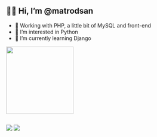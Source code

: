 ## 👋🏼 Hi, I’m @matrodsan
- 💼 Working with PHP, a little bit of MySQL and front-end
- 👀 I’m interested in Python
- 🌱 I’m currently learning Django

<div style="display: inline_block; vertical-align: top;">
  <img height="180em" src="https://github-readme-stats.vercel.app/api?username=matrodsan&count_private=true&show_icons=true&theme=chartreuse-dark&icon_color=5CDB0B&title_color=66fc03&bg_color=DEG,191c21,333B44&custom_title=My%20contribuitions" />
  <!--<img src="https://github-readme-stats.vercel.app/api/pin/?username=matrodsan&repo=matrodsan&show_owner=true&theme=chartreuse-dark&icon_color=5CDB0B&title_color=66fc03&bg_color=DEG,191c21,333B44" />-->
</div>
<!-- ![Top Langs](https://github-readme-stats.vercel.app/api/top-langs/?username=matrodsan&theme=chartreuse-dark&icon_color=66fc03&title_color=66fc03&bg_color=191c21)-->

##
<div style="display: inline_block">
  <a href="https://api.whatsapp.com/send?phone=5527998175043" target="_blank"><img src="https://img.shields.io/badge/WhatsApp-25D366?style=for-the-badge&logo=WhatsApp&logoColor=white" target="_blank" /></a>
  <a href="https://img.shields.io/badge/Behance-1769ff?style=for-the-badge&logo=Behance&logoColor=white" target="_blank"><img src="https://img.shields.io/badge/Behance-1769ff?style=for-the-badge&logo=Behance&logoColor=white" target="_blank" /></a>
</div>
